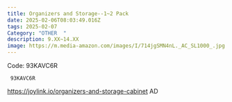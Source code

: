 ```yaml
---
title: Organizers and Storage--1~2 Pack
date: 2025-02-06T08:03:49.016Z
tags: 2025-02-07
Category: "OTHER  "
description: 9.XX~14.XX
image: https://m.media-amazon.com/images/I/714jgSMN4nL._AC_SL1000_.jpg
---
```

Code: 93KAVC6R

<pre class="language-javascript"><code

class="language-javascript"> 93KAVC6R </code></pre>

https://joylink.io/organizers-and-storage-cabinet  AD